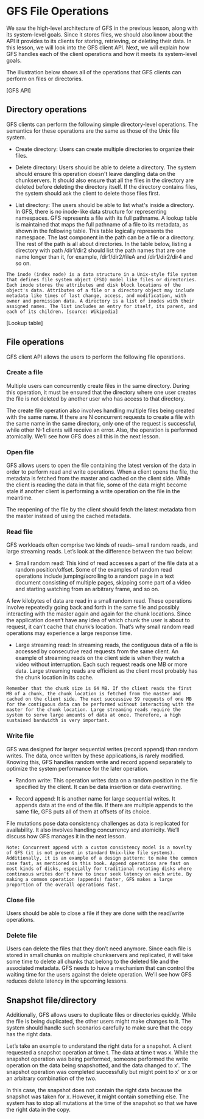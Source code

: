 # GFS File Operations
We saw the high-level architecture of GFS in the previous lesson, along with its system-level goals. Since it stores files, we should also know about the API it provides to its clients for storing, retrieving, or deleting their data. In this lesson, we will look into the GFS client API. Next, we will explain how GFS handles each of the client operations and how it meets its system-level goals.

The illustration below shows all of the operations that GFS clients can perform on files or directories.

[GFS API]

## Directory operations
GFS clients can perform the following simple directory-level operations. The semantics for these operations are the same as those of the Unix file system.

- Create directory: Users can create multiple directories to organize their files.

- Delete directory: Users should be able to delete a directory. The system should ensure this operation doesn't leave dangling data on the chunkservers. It should also ensure that all the files in the directory are deleted before deleting the directory itself. If the directory contains files, the system should ask the client to delete those files first.

- List directory: The users should be able to list what's inside a directory. In GFS, there is no inode-like data structure for representing namespaces. GFS represents a file with its full pathname. A lookup table is maintained that maps the full pathname of a file to its metadata, as shown in the following table. This table logically represents the namespace. The last component in the path can be a file or a directory. The rest of the path is all about directories. In the table below, listing a directory with path /dir1/dir2 should list the path names that are one name longer than it, for example, /dir1/dir2/fileA and /dir1/dir2/dir4 and so on.

```
The inode (index node) is a data structure in a Unix-style file system that defines file system object (FSO) model like files or directories. Each inode stores the attributes and disk block locations of the object's data. Attributes of a file or a directory object may include metadata like times of last change, access, and modification, with owner and permission data. A directory is a list of inodes with their assigned names. The list includes an entry for itself, its parent, and each of its children. [source: Wikipedia]
```

[Lookup table]

## File operations
GFS client API allows the users to perform the following file operations.



### Create a file
Multiple users can concurrently create files in the same directory. During this operation, it must be ensured that the directory where one user creates the file is not deleted by another user who has access to that directory.

The create file operation also involves handling multiple files being created with the same name. If there are N concurrent requests to create a file with the same name in the same directory, only one of the request is successful, while other N-1 clients will receive an error. Also, the operation is performed atomically. We’ll see how GFS does all this in the next lesson.

### Open file
GFS allows users to open the file containing the latest version of the data in order to perform read and write operations. When a client opens the file, the metadata is fetched from the master and cached on the client side. While the client is reading the data in that file, some of the data might become stale if another client is performing a write operation on the file in the meantime.

The reopening of the file by the client should fetch the latest metadata from the master instead of using the cached metadata.

### Read file
GFS workloads often comprise two kinds of reads– small random reads, and large streaming reads. Let’s look at the difference between the two below:

- Small random read: This kind of read accesses a part of the file data at a random position/offset. Some of the examples of random read operations include jumping/scrolling to a random page in a text document consisting of multiple pages, skipping some part of a video and starting watching from an arbitrary frame, and so on.

A few kilobytes of data are read in a small random read. These operations involve repeatedly going back and forth in the same file and possibly interacting with the master again and again for the chunk locations. Since the application doesn’t have any idea of which chunk the user is about to request, it can’t cache that chunk’s location. That’s why small random read operations may experience a large response time.

- Large streaming read: In streaming reads, the contiguous data of a file is accessed by consecutive read requests from the same client. An example of streaming reads on the client side is when they watch a video without interruption. Each such request reads one MB or more data. Large streaming reads are efficient as the client most probably has the chunk location in its cache.

```
Remember that the chunk size is 64 MB. If the client reads the first MB of a chunk, the chunk location is fetched from the master and cached on the client side. The next successive 59 requests of one MB for the contiguous data can be performed without interacting with the master for the chunk location. Large streaming reads require the system to serve large amounts of data at once. Therefore, a high sustained bandwidth is very important.
```
### Write file
GFS was designed for larger sequential writes (record append) than random writes. The data, once written by these applications, is rarely modified. Knowing this, GFS handles random write and record append separately to optimize the system performance for the later operation.




- Random write: This operation writes data on a random position in the file specified by the client. It can be data insertion or data overwriting.

- Record append: It is another name for large sequential writes. It appends data at the end of the file. If there are multiple appends to the same file, GFS puts all of them at offsets of its choice.

File mutations pose data consistency challenges as data is replicated for availability. It also involves handling concurrency and atomicity. We’ll discuss how GFS manages it in the next lesson.
```
Note: Concurrent append with a custom consistency model is a novelty of GFS (it is not present in standard Unix-like file systems). Additionally, it is an example of a design pattern: to make the common case fast, as mentioned in this book. Append operations are fast on most kinds of disks, especially for traditional rotating disks where continuous writes don’t have to incur seek latency on each write. By making a common operation (appends) faster, GFS makes a large proportion of the overall operations fast.
```

### Close file
Users should be able to close a file if they are done with the read/write operations.



### Delete file
Users can delete the files that they don’t need anymore. Since each file is stored in small chunks on multiple chunkservers and replicated, it will take some time to delete all chunks that belong to the deleted file and the associated metadata. GFS needs to have a mechanism that can control the waiting time for the users against the delete operation. We’ll see how GFS reduces delete latency in the upcoming lessons.

## Snapshot file/directory
Additionally, GFS allows users to duplicate files or directories quickly. While the file is being duplicated, the other users might make changes to it. The system should handle such scenarios carefully to make sure that the copy has the right data.

Let’s take an example to understand the right data for a snapshot. A client requested a snapshot operation at time t. The data at time t was x. While the snapshot operation was being performed, someone performed the write operation on the data being snapshotted, and the data changed to x′. The snapshot operation was completed successfully but might point to x' or x or an arbitrary combination of the two.


In this case, the snapshot does not contain the right data because the snapshot was taken for x. However, it might contain something else. The system has to stop all mutations at the time of the snapshot so that we have the right data in the copy.


